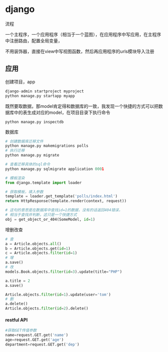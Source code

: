 # django

流程

一个主程序，一个应用程序（相当于一个蓝图），在应用程序中写应用，在主程序中注册路由，配置全局变量，

不用装饰器，直接在view中写视图函数，然后再应用程序的urls模块导入注册

## 应用

创建项目，app

```python
django-admin startproject myproject
python manage.py startapp myapp
```

既然要取数据，那model肯定得和数据库的一致，我发现一个快捷的方式可以把数据库中的表生成对应的model，在项目目录下执行命令

```
python manage.py inspectdb
```

数据库

```python
# 创建数据库迁移文件
python manage.py makemigrations polls
# 执行迁移
python manage.py migrate

# 查看迁移具体的sql命令
python manage.py sqlmigrate application 0001
```



```python
# 模板渲染
from django.template import loader

# 获取模板，填入参数
template = loader.get_template('polls/index.html')
return HttpResponse(template.render(context, request))
```



```python
# 这句的意思是在数据库中查找id=1的数据，没有的话返回404错误，
# 相当于查找并判断，这只是一个快捷方式
obj = get_object_or_404(SomeModel, id=1)
```

增删改查

```python
# 查
a = Article.objects.all()
b = Article.objects.get(id=1)
c = Article.objects.filter(id=1)
# 增
a.save()
# 改
models.Book.objects.filter(id=3).update(title="PHP")

a.title = 2
a.save()

Article.objects.filter(id=1).update(user='tom')
# 删
a.delete()
Article.objects.filter(id=2).delete()
```

#### restful API

```python
#获取GET传值参数
name=request.GET.get('name')
age=request.GET.get('age')
department=request.GET.get('dep')
```



